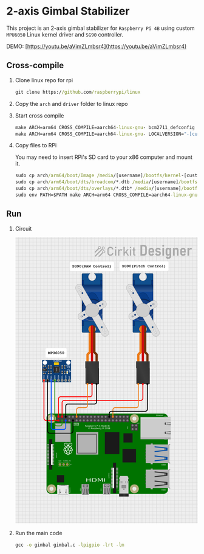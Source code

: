 # 2-axis Gimbal Stabilizer

This project is an 2-axis gimbal stabilizer for `Raspberry Pi 4B` using custom `MPU6050` Linux kernel driver and `SG90` controller. 

DEMO: [https://youtu.be/aVimZLmbsr4](https://youtu.be/aVimZLmbsr4)

## Cross-compile

1. Clone linux repo for rpi

    ```cmd
    git clone https://github.com/raspberrypi/linux
    ```

1. Copy the `arch` and `driver` folder to linux repo

1. Start cross compile

    ```cmd
    make ARCH=arm64 CROSS_COMPILE=aarch64-linux-gnu- bcm2711_defconfig
    make ARCH=arm64 CROSS_COMPILE=aarch64-linux-gnu- LOCALVERSION="-[customname]-raspi-" Image modules dtbs
    ```

1. Copy files to RPi

    You may need to insert RPi's SD card to your x86 computer and mount it.

    ```cmd
    sudo cp arch/arm64/boot/Image /media/[username]/bootfs/kernel-[custom_name].img
    sudo cp arch/arm64/boot/dts/broadcom/*.dtb /media/[username]/bootfs/
    sudo cp arch/arm64/boot/dts/overlays/*.dtb* /media/[username]/bootfs/overlays
    sudo env PATH=$PATH make ARCH=arm64 CROSS_COMPILE=aarch64-linux-gnu- M=drivers/char/ml-mpu6050 INSTALL_MOD_PATH=/media/[username]/rootfs modules_install
    ```

## Run

1. Circuit

    ![Circuit](circuit_image.png)

1. Run the main code

    ```cmd
    gcc -o gimbal gimbal.c -lpigpio -lrt -lm
    ```
